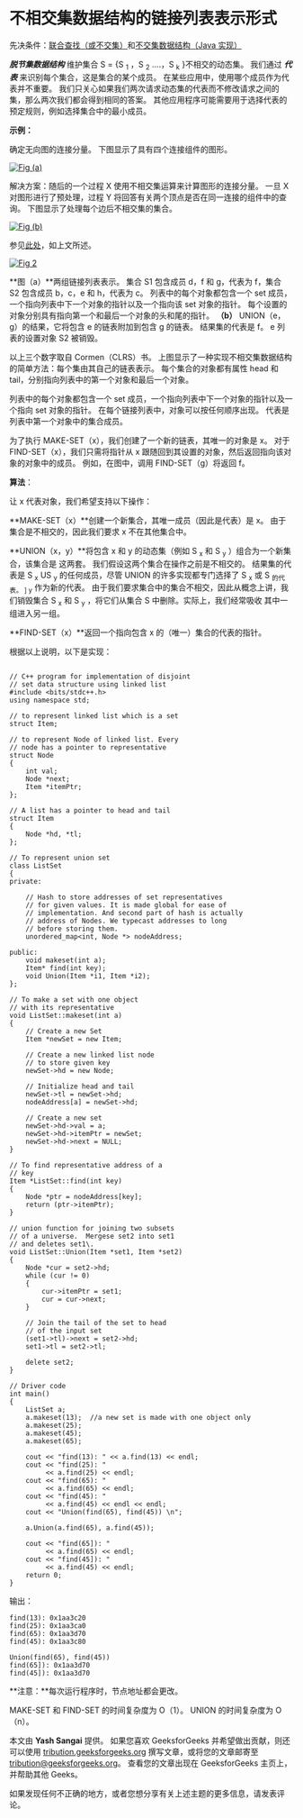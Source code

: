 # 不相交集数据结构的链接列表表示形式

先决条件：[联合查找（或不交集）](https://www.geeksforgeeks.org/union-find/)和[不交集数据结构（Java 实现）](https://www.geeksforgeeks.org/disjoint-set-data-structures-java-implementation/)

***脱节集数据结构*** 维护集合 S = {S <sub>1</sub> ，S <sub>2</sub> ....，S <sub>k</sub> }不相交的动态集。 我们通过 ***代表*** 来识别每个集合，这是集合的某个成员。 在某些应用中，使用哪个成员作为代表并不重要。 我们只关心如果我们两次请求动态集的代表而不修改请求之间的集，那么两次我们都会得到相同的答案。 其他应用程序可能需要用于选择代表的预定规则，例如选择集合中的最小成员。

**示例：**

确定无向图的连接分量。 下图显示了具有四个连接组件的图形。

[![Fig (a)](img/1fd4bc2556ab11c6ddb066638ceb1b16.png)](https://media.geeksforgeeks.org/wp-content/uploads/Linked_List_representation_of_Disjoint_Set_Data_Structures_1-1.jpg)

解决方案：随后的一个过程 X 使用不相交集运算来计算图形的连接分量。 一旦 X 对图形进行了预处理，过程 Y 将回答有关两个顶点是否在同一连接的组件中的查询。 下图显示了处理每个边后不相交集的集合。

[![Fig (b)](img/82fd05e1d348566b677f07d1a956829d.png)](https://media.geeksforgeeks.org/wp-content/uploads/Linked_List_representation_of_Disjoint_Set_Data_Structures_2.jpg) 

参见[此处](https://www.geeksforgeeks.org/union-find/)，如上文所述。

[![Fig 2](img/c6e927bc3f140061a31b202d3dafb812.png)](https://media.geeksforgeeks.org/wp-content/uploads/Linked_List_representation_of_Disjoint_Set_Data_Structures_3.jpg) 

**图（a）**两组链接列表表示。 集合 S1 包含成员 d，f 和 g，代表为 f，集合 S2 包含成员 b，c，e 和 h，代表为 c。 列表中的每个对象都包含一个 set 成员，一个指向列表中下一个对象的指针以及一个指向该 set 对象的指针。 每个设置的对象分别具有指向第一个和最后一个对象的头和尾的指针。 **（b）** UNION（e，g）的结果，它将包含 e 的链表附加到包含 g 的链表。 结果集的代表是 f。 e 列表的设置对象 S2 被销毁。

以上三个数字取自 Cormen（CLRS）书。 上图显示了一种实现不相交集数据结构的简单方法：每个集由其自己的链表表示。 每个集合的对象都有属性 head 和 tail，分别指向列表中的第一个对象和最后一个对象。

列表中的每个对象都包含一个 set 成员，一个指向列表中下一个对象的指针以及一个指向 set 对象的指针。 在每个链接列表中，对象可以按任何顺序出现。 代表是列表中第一个对象中的集合成员。

为了执行 MAKE-SET（x），我们创建了一个新的链表，其唯一的对象是 x。 对于 FIND-SET（x），我们只需将指针从 x 跟随回到其设置的对象，然后返回指向该对象的对象中的成员。 例如，在图中，调用 FIND-SET（g）将返回 f。

**算法**：

让 x 代表对象，我们希望支持以下操作：

**MAKE-SET（x）**创建一个新集合，其唯一成员（因此是代表）是 x。 由于集合是不相交的，因此我们要求 x 不在其他集合中。

**UNION（x，y）**将包含 x 和 y 的动态集（例如 S <sub>x</sub> 和 S <sub>y</sub> ）组合为一个新集合，该集合是 这两套。 我们假设这两个集合在操作之前是不相交的。 结果集的代表是 S <sub>x</sub> US <sub>y</sub> 的任何成员，尽管 UNION 的许多实现都专门选择了 S <sub>x</sub> 或 S <sub>的代表。 ] y</sub> 作为新的代表。 由于我们要求集合中的集合不相交，因此从概念上讲，我们销毁集合 S <sub>x</sub> 和 S <sub>y</sub> ，将它们从集合 S 中删除。实际上，我们经常吸收 其中一组进入另一组。

**FIND-SET（x）**返回一个指向包含 x 的（唯一）集合的代表的指针。

根据以上说明，以下是实现：

```

// C++ program for implementation of disjoint 
// set data structure using linked list 
#include <bits/stdc++.h> 
using namespace std; 

// to represent linked list which is a set 
struct Item; 

// to represent Node of linked list. Every 
// node has a pointer to representative 
struct Node 
{ 
    int val; 
    Node *next; 
    Item *itemPtr; 
}; 

// A list has a pointer to head and tail 
struct Item 
{ 
    Node *hd, *tl; 
}; 

// To represent union set 
class ListSet 
{ 
private: 

    // Hash to store addresses of set representatives 
    // for given values. It is made global for ease of 
    // implementation. And second part of hash is actually 
    // address of Nodes. We typecast addresses to long 
    // before storing them. 
    unordered_map<int, Node *> nodeAddress; 

public: 
    void makeset(int a); 
    Item* find(int key); 
    void Union(Item *i1, Item *i2); 
}; 

// To make a set with one object 
// with its representative 
void ListSet::makeset(int a) 
{ 
    // Create a new Set 
    Item *newSet = new Item; 

    // Create a new linked list node 
    // to store given key 
    newSet->hd = new Node; 

    // Initialize head and tail 
    newSet->tl = newSet->hd; 
    nodeAddress[a] = newSet->hd; 

    // Create a new set 
    newSet->hd->val = a; 
    newSet->hd->itemPtr = newSet; 
    newSet->hd->next = NULL; 
} 

// To find representative address of a 
// key 
Item *ListSet::find(int key) 
{ 
    Node *ptr = nodeAddress[key]; 
    return (ptr->itemPtr); 
} 

// union function for joining two subsets 
// of a universe.  Mergese set2 into set1 
// and deletes set1\. 
void ListSet::Union(Item *set1, Item *set2) 
{ 
    Node *cur = set2->hd; 
    while (cur != 0) 
    { 
        cur->itemPtr = set1; 
        cur = cur->next; 
    } 

    // Join the tail of the set to head 
    // of the input set 
    (set1->tl)->next = set2->hd; 
    set1->tl = set2->tl; 

    delete set2; 
} 

// Driver code 
int main() 
{ 
    ListSet a; 
    a.makeset(13);  //a new set is made with one object only 
    a.makeset(25); 
    a.makeset(45); 
    a.makeset(65); 

    cout << "find(13): " << a.find(13) << endl; 
    cout << "find(25): "
         << a.find(25) << endl; 
    cout << "find(65): "
         << a.find(65) << endl; 
    cout << "find(45): "
         << a.find(45) << endl << endl; 
    cout << "Union(find(65), find(45)) \n"; 

    a.Union(a.find(65), a.find(45)); 

    cout << "find(65]): "
         << a.find(65) << endl; 
    cout << "find(45]): "
         << a.find(45) << endl; 
    return 0; 
} 

```

输出：

```
find(13): 0x1aa3c20
find(25): 0x1aa3ca0
find(65): 0x1aa3d70
find(45): 0x1aa3c80

Union(find(65), find(45)) 
find(65]): 0x1aa3d70
find(45]): 0x1aa3d70

```

**注意：**每次运行程序时，节点地址都会更改。

MAKE-SET 和 FIND-SET 的时间复杂度为 O（1）。 UNION 的时间复杂度为 O（n）。

本文由 **Yash Sangai** 提供。 如果您喜欢 GeeksforGeeks 并希望做出贡献，则还可以使用 [tribution.geeksforgeeks.org](http://www.contribute.geeksforgeeks.org) 撰写文章，或将您的文章邮寄至 tribution@geeksforgeeks.org。 查看您的文章出现在 GeeksforGeeks 主页上，并帮助其他 Geeks。

如果发现任何不正确的地方，或者您想分享有关上述主题的更多信息，请发表评论。

